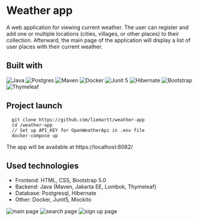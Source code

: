 # Weather app
A web application for viewing current weather. The user can register and add one or multiple locations (cities, villages, or other places) to their collection. Afterward, the main page of the application will display a list of user places with their current weather.
## Built with

![Java](https://img.shields.io/badge/java-black?style=for-the-badge&logo=java&link=https%3A%2F%2Fwww.java.com%2Fen%2F)
![Postgres](https://img.shields.io/badge/postgres-black?style=for-the-badge&logo=postgresql&link=https%3A%2F%2Fwww.postgresql.org)
![Maven](https://img.shields.io/badge/maven-black?logo=apachemaven&style=for-the-badge)
![Docker](https://img.shields.io/badge/docker-black?style=for-the-badge&logo=docker&link=https%3A%2F%2Fwww.docker.com)
![Junit 5](https://img.shields.io/badge/Junit5-black?logo=junit5&style=for-the-badge)
![Hibernate](https://img.shields.io/badge/Hibernate-black?logo=Hibernate&style=for-the-badge)
![Bootstrap](https://img.shields.io/badge/Bootstrap-black?logo=bootstrap&style=for-the-badge)
![Thymeleaf](https://img.shields.io/badge/thymeleaf-black?style=for-the-badge&logo=thymeleaf&link=https%3A%2F%2Fwww.thymeleaf.org)

## Project launch
```
  git clone https://github.com/liemartt/weather-app
  cd /weather-app
  // Set up API_KEY for OpenWeatherApi in .env file
  docker-compose up
```
The app will be available at https://localhost:8082/

## Used technologies 

- Frontend: HTML, CSS, Bootstrap 5.0
- Backend: Java (Maven, Jakarta EE, Lombok, Thymeleaf)
- Database: Postgresql, Hibernate 
- Other: Docker, Junit5, Mockito

![main page](img/image1.jpg)
![search page](img/image2.jpg)
![sign up page](img/image3.jpg)
